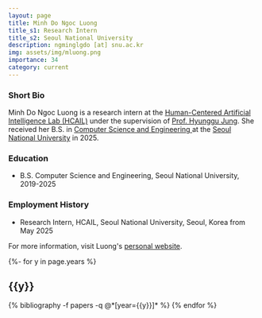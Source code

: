 ```yaml
---
layout: page
title: Minh Do Ngoc Luong
title_s1: Research Intern
title_s2: Seoul National University
description: ngminglgdo [at] snu.ac.kr
img: assets/img/mluong.png
importance: 34
category: current
---
```


### Short Bio
<p>Minh Do Ngoc Luong is a research intern at the <a href="https://hcail.snu.ac.kr">Human-Centered Artificial Intelligence Lab (HCAIL)</a> under the supervision of <a href="http://hyunggujung.com">Prof. Hyunggu Jung</a>.
She received her B.S. in <a href="https://cse.snu.ac.kr/">Computer Science and Engineering </a>at the <a href="https://www.snu.ac.kr/">Seoul National University</a> in 2025.</p>

### Education
<ul>
<li>B.S. Computer Science and Engineering, Seoul National University, 2019-2025</li>
</ul>

### Employment History
<ul>
<li>Research Intern, HCAIL, Seoul National University, Seoul, Korea from May 2025</li>
</ul>

For more information, visit Luong's [personal website](https://minhlgdo.com/).

<!-- _pages/publications.md -->
<div class="publications">

{%- for y in page.years %}
  <h2 class="year">{{y}}</h2>
  {% bibliography -f papers -q @*[year={{y}}]* %}
{% endfor %}

</div>
